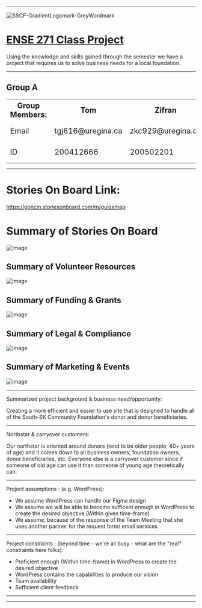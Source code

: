 _____________________________________________________________________
![SSCF-GradientLogomark-GreyWordmark](https://github.com/user-attachments/assets/26ad7898-1b2b-4d72-95f4-f5194feb1953)

# <ins>**ENSE 271 Class Project**</ins>
Using the knowledge and skills gained through the semester we have a project that requires us to solve business needs for a local foundation.

___________________________________________________________________________________________________________________________________________________________________

## Group A
<div style="text-align: center;">
  <table style="font-size: 20px; margin: 0 auto;">
    <tr>
      <th>Group Members:</th>
      <th>Tom</th>
      <th>Zifran</th>
      <th>Gabriel</th>
      <th>Charles</th>
    </tr>
    <tr>
      <td>Email</td>
      <td>tgj616@uregina.ca</td>
      <td>zkc929@uregina.ca</td>
      <td>ggb676@uregina.ca</td>
      <td>No Show</td>
    </tr>
    <tr>
      <td>ID</td>
      <td>200412666</td>
      <td>200502201</td>
      <td>200426525</td>
      <td>No Show</td>
    </tr>
  </table>
</div>



___________________________________________________________________________________________________________________________________________________________________



# Stories On Board Link:



https://goncin.storiesonboard.com/m/guidemap

# Summary of Stories On Board

![image](https://github.com/user-attachments/assets/49238807-908a-4581-882a-cc23eb75aba8)

## Summary of Volunteer Resources

![image](https://github.com/user-attachments/assets/458b7142-4091-462d-ba6b-918743eee7f3)

## Summary of Funding & Grants

![image](https://github.com/user-attachments/assets/b7b23953-a180-4f9f-bd2e-66a763cbc042)

## Summary of Legal & Compliance

![image](https://github.com/user-attachments/assets/76417c9a-a0fb-4716-a9ad-eb90af8c5009)

## Summary of Marketing & Events

![image](https://github.com/user-attachments/assets/89735100-d39f-4566-a68c-df60159b73e3)



_____________________________________________________________________

Summarized project background & business need/opportunity:

Creating a more efficient and easier to use site that is designed to handle all of the South-SK Community Foundation's donor and donor beneficiaries. 


_____________________________________________________________________

Northstar & carryover customers:

Our northstar is oriented around donors (tend to be older people; 40+ years of age) and it comes down to all business owners, foundation owners, donor beneficiaries, etc.
Everyone else is a carryover customer since if someone of old age can use it than someone of young age theoretically can.


_____________________________________________________________________

Project assumptions : (e.g. WordPress):

- We assume WordPress can handle our Figma design
- We assume we will be able to become sufficent enough in WordPress to create the desired objective (Within given time-frame)
- We assume, because of the response of the Team Meeting that she uses another partner for the request form/ email services



_____________________________________________________________________

Project constraints : (beyond time - we're all busy - what are the "real" constraints here folks):

- Proficient enough (Within time-frame) in WordPress to create the desired objective
- WordPress contains the capabilities to produce our vision
- Team availability
- Sufficient client feedback

_____________________________________________________________________


__________________________________________________________________________________________________________________________________________________________
